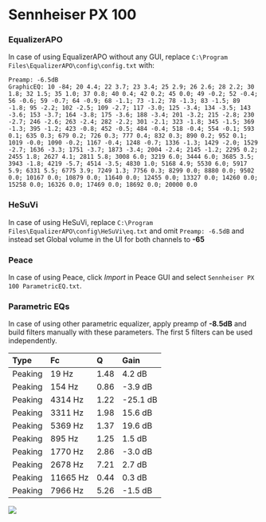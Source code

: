 # Sennheiser PX 100

### EqualizerAPO
In case of using EqualizerAPO without any GUI, replace `C:\Program Files\EqualizerAPO\config\config.txt`
with:
```
Preamp: -6.5dB
GraphicEQ: 10 -84; 20 4.4; 22 3.7; 23 3.4; 25 2.9; 26 2.6; 28 2.2; 30 1.8; 32 1.5; 35 1.0; 37 0.8; 40 0.4; 42 0.2; 45 0.0; 49 -0.2; 52 -0.4; 56 -0.6; 59 -0.7; 64 -0.9; 68 -1.1; 73 -1.2; 78 -1.3; 83 -1.5; 89 -1.8; 95 -2.2; 102 -2.5; 109 -2.7; 117 -3.0; 125 -3.4; 134 -3.5; 143 -3.6; 153 -3.7; 164 -3.8; 175 -3.6; 188 -3.4; 201 -3.2; 215 -2.8; 230 -2.7; 246 -2.6; 263 -2.4; 282 -2.2; 301 -2.1; 323 -1.8; 345 -1.5; 369 -1.3; 395 -1.2; 423 -0.8; 452 -0.5; 484 -0.4; 518 -0.4; 554 -0.1; 593 0.1; 635 0.3; 679 0.2; 726 0.3; 777 0.4; 832 0.3; 890 0.2; 952 0.1; 1019 -0.0; 1090 -0.2; 1167 -0.4; 1248 -0.7; 1336 -1.3; 1429 -2.0; 1529 -2.7; 1636 -3.3; 1751 -3.7; 1873 -3.4; 2004 -2.4; 2145 -1.2; 2295 0.2; 2455 1.8; 2627 4.1; 2811 5.8; 3008 6.0; 3219 6.0; 3444 6.0; 3685 3.5; 3943 -1.8; 4219 -5.7; 4514 -3.5; 4830 1.0; 5168 4.9; 5530 6.0; 5917 5.9; 6331 5.5; 6775 3.9; 7249 1.3; 7756 0.3; 8299 0.0; 8880 0.0; 9502 0.0; 10167 0.0; 10879 0.0; 11640 0.0; 12455 0.0; 13327 0.0; 14260 0.0; 15258 0.0; 16326 0.0; 17469 0.0; 18692 0.0; 20000 0.0
```

### HeSuVi
In case of using HeSuVi, replace `C:\Program Files\EqualizerAPO\config\HeSuVi\eq.txt` and omit `Preamp:
-6.5dB` and instead set Global volume in the UI for both channels to **-65**

### Peace
In case of using Peace, click *Import* in Peace GUI and select `Sennheiser PX 100 ParametricEQ.txt`.

### Parametric EQs
In case of using other parametric equalizer, apply preamp of **-8.5dB** and build filters manually with
these parameters. The first 5 filters can be used independently.

| Type    | Fc       |    Q | Gain     |
|:--------|:---------|:-----|:---------|
| Peaking | 19 Hz    | 1.48 | 4.2 dB   |
| Peaking | 154 Hz   | 0.86 | -3.9 dB  |
| Peaking | 4314 Hz  | 1.22 | -25.1 dB |
| Peaking | 3311 Hz  | 1.98 | 15.6 dB  |
| Peaking | 5369 Hz  | 1.37 | 19.6 dB  |
| Peaking | 895 Hz   | 1.25 | 1.5 dB   |
| Peaking | 1770 Hz  | 2.86 | -3.0 dB  |
| Peaking | 2678 Hz  | 7.21 | 2.7 dB   |
| Peaking | 11665 Hz | 0.44 | 0.3 dB   |
| Peaking | 7966 Hz  | 5.26 | -1.5 dB  |

![](https://raw.githubusercontent.com/jaakkopasanen/AutoEq/master/results/innerfidelity/sbaf-serious/Sennheiser%20PX%20100/Sennheiser%20PX%20100.png)